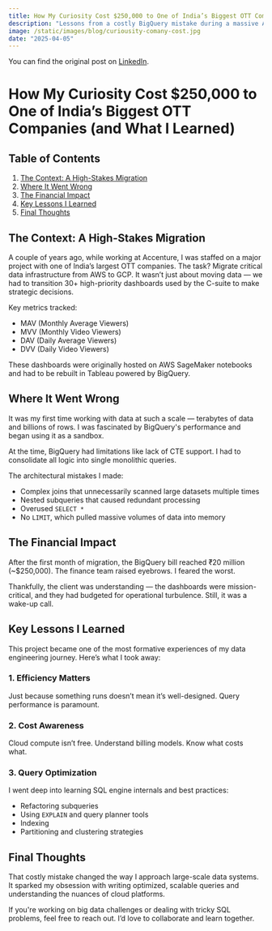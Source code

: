 ```yaml
---
title: How My Curiosity Cost $250,000 to One of India’s Biggest OTT Companies
description: "Lessons from a costly BigQuery mistake during a massive AWS to GCP data migration for an OTT client."
image: /static/images/blog/curiousity-comany-cost.jpg
date: "2025-04-05"
---
```


You can find the original post on [LinkedIn](https://www.linkedin.com/posts/desaiparth2000_%F0%9D%90%91%F0%9D%90%9E%F0%9D%90%9F%F0%9D%90%A5%F0%9D%90%9E%F0%9D%90%9C%F0%9D%90%AD%F0%9D%90%A2%F0%9D%90%A7%F0%9D%90%A0-%F0%9D%90%A8%F0%9D%90%A7-%F0%9D%90%8C%F0%9D%90%B2-%F0%9D%90%88%F0%9D%90%A7%F0%9D%90%AD%F0%9D%90%9E%F0%9D%90%AB-activity-7296645062988378112-JOsw?utm_source=share&utm_medium=member_desktop&rcm=ACoAACZ4yK8Bx_TwidB567QE5FMTdP29hcwUezc).

# How My Curiosity Cost $250,000 to One of India’s Biggest OTT Companies (and What I Learned)

## Table of Contents
1. [The Context: A High-Stakes Migration](#the-context-a-high-stakes-migration)
2. [Where It Went Wrong](#where-it-went-wrong)
3. [The Financial Impact](#the-financial-impact)
4. [Key Lessons I Learned](#key-lessons-i-learned)
5. [Final Thoughts](#final-thoughts)

## The Context: A High-Stakes Migration

A couple of years ago, while working at Accenture, I was staffed on a major project with one of India’s largest OTT companies. The task? Migrate critical data infrastructure from AWS to GCP. It wasn’t just about moving data — we had to transition 30+ high-priority dashboards used by the C-suite to make strategic decisions.

Key metrics tracked:
- MAV (Monthly Average Viewers)
- MVV (Monthly Video Viewers)
- DAV (Daily Average Viewers)
- DVV (Daily Video Viewers)

These dashboards were originally hosted on AWS SageMaker notebooks and had to be rebuilt in Tableau powered by BigQuery.

## Where It Went Wrong

It was my first time working with data at such a scale — terabytes of data and billions of rows. I was fascinated by BigQuery's performance and began using it as a sandbox.

At the time, BigQuery had limitations like lack of CTE support. I had to consolidate all logic into single monolithic queries.

The architectural mistakes I made:
- Complex joins that unnecessarily scanned large datasets multiple times
- Nested subqueries that caused redundant processing
- Overused `SELECT *`
- No `LIMIT`, which pulled massive volumes of data into memory

## The Financial Impact

After the first month of migration, the BigQuery bill reached ₹20 million (~$250,000). The finance team raised eyebrows. I feared the worst.

Thankfully, the client was understanding — the dashboards were mission-critical, and they had budgeted for operational turbulence. Still, it was a wake-up call.

## Key Lessons I Learned

This project became one of the most formative experiences of my data engineering journey. Here’s what I took away:

### 1. Efficiency Matters
Just because something runs doesn’t mean it’s well-designed. Query performance is paramount.

### 2. Cost Awareness
Cloud compute isn’t free. Understand billing models. Know what costs what.

### 3. Query Optimization
I went deep into learning SQL engine internals and best practices:
- Refactoring subqueries
- Using `EXPLAIN` and query planner tools
- Indexing
- Partitioning and clustering strategies

## Final Thoughts

That costly mistake changed the way I approach large-scale data systems. It sparked my obsession with writing optimized, scalable queries and understanding the nuances of cloud platforms.

If you're working on big data challenges or dealing with tricky SQL problems, feel free to reach out. I’d love to collaborate and learn together.

